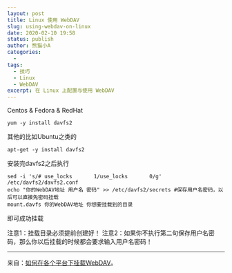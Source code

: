 ```yaml
---
layout: post
title: Linux 使用 WebDAV
slug: using-webdav-on-linux
date: 2020-02-10 19:58
status: publish
author: 熊猫小A
categories: 
  - 
tags:
  - 技巧
  - Linux
  - WebDAV 
excerpt: 在 Linux 上配置与使用 WebDAV
---
```


Centos & Fedora & RedHat

```
yum -y install davfs2
```

其他的比如Ubuntu之类的

```
apt-get -y install davfs2
```

安装完davfs2之后执行

```
sed -i 's/# use_locks       1/use_locks       0/g' /etc/davfs2/davfs2.conf
echo "你的WebDAV地址 用户名 密码" >> /etc/davfs2/secrets #保存用户名密码，以后可以直接免密码挂载
mount.davfs 你的WebDAV地址 你想要挂载到的目录
```

即可成功挂载

注意1：挂载目录必须提前创建好！
注意2：如果你不执行第二句保存用户名密码，那么你以后挂载的时候都会要求输入用户名密码！

---

来自：[如何在各个平台下挂载WebDAV](https://moe.best/linux-memo/mount-webdav.html)。